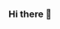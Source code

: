 ### Hi there 👋

<!--
I am an experience design student interested in web & app development, currently residing in Sweden.
-->
